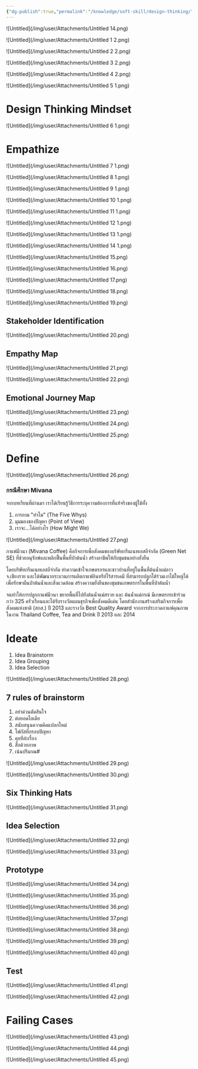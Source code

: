 ```yaml
---
{"dg-publish":true,"permalink":"/knowledge/soft-skill/design-thinking/","noteIcon":""}
---
```



![Untitled](/img/user/Attachments/Untitled 14.png)

![Untitled](/img/user/Attachments/Untitled 1 2.png)

![Untitled](/img/user/Attachments/Untitled 2 2.png)

![Untitled](/img/user/Attachments/Untitled 3 2.png)

![Untitled](/img/user/Attachments/Untitled 4 2.png)

![Untitled](/img/user/Attachments/Untitled 5 1.png)

# Design Thinking Mindset

![Untitled](/img/user/Attachments/Untitled 6 1.png)

# Empathize

![Untitled](/img/user/Attachments/Untitled 7 1.png)

![Untitled](/img/user/Attachments/Untitled 8 1.png)

![Untitled](/img/user/Attachments/Untitled 9 1.png)

![Untitled](/img/user/Attachments/Untitled 10 1.png)

![Untitled](/img/user/Attachments/Untitled 11 1.png)

![Untitled](/img/user/Attachments/Untitled 12 1.png)

![Untitled](/img/user/Attachments/Untitled 13 1.png)

![Untitled](/img/user/Attachments/Untitled 14 1.png)

![Untitled](/img/user/Attachments/Untitled 15.png)

![Untitled](/img/user/Attachments/Untitled 16.png)

![Untitled](/img/user/Attachments/Untitled 17.png)

![Untitled](/img/user/Attachments/Untitled 18.png)

![Untitled](/img/user/Attachments/Untitled 19.png)

## Stakeholder Identification

![Untitled](/img/user/Attachments/Untitled 20.png)

## Empathy Map

![Untitled](/img/user/Attachments/Untitled 21.png)

![Untitled](/img/user/Attachments/Untitled 22.png)

## Emotional Journey Map

![Untitled](/img/user/Attachments/Untitled 23.png)

![Untitled](/img/user/Attachments/Untitled 24.png)

![Untitled](/img/user/Attachments/Untitled 25.png)

# Define

![Untitled](/img/user/Attachments/Untitled 26.png)

### กรณีศึกษา Mivana

จากบทเรียนที่ผ่านมา เราได้เรียนรู้วิธีการระบุความต้องการที่แท้จริงของผู้ใช้ทั้ง

1. การถาม "ทำไม" (The Five Whys)
2. มุมมองของปัญหา (Point of View)
3. เราจะ…ได้อย่างไร (How Might We)

![Untitled](/img/user/Attachments/Untitled 27.png)

กาแฟมีวนา (Mivana Coffee) คือกิจการเพื่อสังคมของบริษัทกรีนเนทเอสอีจำกัด (Green Net SE) ที่ช่วยอนุรักษ์และพลิกฟื้นพื้นที่ป่าต้นน้ำ สร้างอาชีพให้กับชุมชนอย่างยั่งยืน

โดยบริษัทกรีนเนทเอสอีจำกัด ทำความเข้าใจเกษตรกรและชาวบ้านที่อยู่ในพื้นที่ต้นน้ำแม่ลาว จ.เชียงราย และได้พัฒนากระบวนการผลิตกาแฟอินทรีย์ไร้สารเคมี ที่สามารถปลูกใต้ร่วมเงาไม้ใหญ่ได้ เพื่อรักษาผืนป่าต้นน้ำและสิ่งแวดล้อม สร้างความยั่งยืนของชุมชนเกษตรกรในพื้นที่ป่าต้นน้ำ

จนทำให้การปลูกกาแฟมีวนา ขยายพื้นที่ไปยังต้นน้ำแม่สรวย และ ต้นน้ำแม่กรณ์ มีเกษตรกรเข้าร่วมกว่า 325 ครัวเรือนและได้รับรางวัลแผนธุรกิจเพื่อสังคมดีเด่น โดยสำนักงานสร้างเสริมกิจการเพื่อสังคมแห่งชาติ (สกส.) ปี 2013 และรางวัล Best Quality Award จากการประกวดกาแฟคุณภาพ ในงาน Thailand Coffee, Tea and Drink ปี 2013 และ 2014

# Ideate

1. Idea Brainstorm
2. Idea Grouping
3. Idea Selection

![Untitled](/img/user/Attachments/Untitled 28.png)

## 7 rules of brainstorm

1. อย่าด่วนตัดสินใจ
2. ต่อยอดไอเดีย
3. สนับสนุนความคิดแปลกใหม่
4. โฟกัสที่กรอบปัญหา
5. คุยทีล่ะเรื่อง
6. สื่อด้วยภาพ
7. เน้นปริมาณ#

![Untitled](/img/user/Attachments/Untitled 29.png)

![Untitled](/img/user/Attachments/Untitled 30.png)

## Six Thinking Hats

![Untitled](/img/user/Attachments/Untitled 31.png)

## Idea Selection

![Untitled](/img/user/Attachments/Untitled 32.png)

![Untitled](/img/user/Attachments/Untitled 33.png)

## Prototype

![Untitled](/img/user/Attachments/Untitled 34.png)

![Untitled](/img/user/Attachments/Untitled 35.png)

![Untitled](/img/user/Attachments/Untitled 36.png)

![Untitled](/img/user/Attachments/Untitled 37.png)

![Untitled](/img/user/Attachments/Untitled 38.png)

![Untitled](/img/user/Attachments/Untitled 39.png)

![Untitled](/img/user/Attachments/Untitled 40.png)

## Test

![Untitled](/img/user/Attachments/Untitled 41.png)

![Untitled](/img/user/Attachments/Untitled 42.png)

# Failing Cases

![Untitled](/img/user/Attachments/Untitled 43.png)

![Untitled](/img/user/Attachments/Untitled 44.png)

![Untitled](/img/user/Attachments/Untitled 45.png)